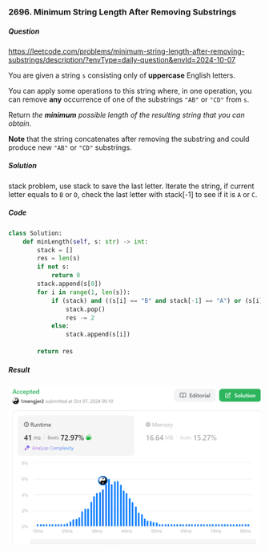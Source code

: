 ### 2696. Minimum String Length After Removing Substrings

##### Question

https://leetcode.com/problems/minimum-string-length-after-removing-substrings/description/?envType=daily-question&envId=2024-10-07

You are given a string `s` consisting only of **uppercase** English letters.

You can apply some operations to this string where, in one operation, you can remove **any** occurrence of one of the substrings `"AB"` or `"CD"` from `s`.

Return *the **minimum** possible length of the resulting string that you can obtain*.

**Note** that the string concatenates after removing the substring and could produce new `"AB"` or `"CD"` substrings.



##### Solution

stack problem, use stack to save the last letter. Iterate the string, if current letter equals to `B` or `D`, check the last letter with stack[-1] to see if it is `A` or `C`.



##### Code

```python
class Solution:
    def minLength(self, s: str) -> int:
        stack = []
        res = len(s)
        if not s:
            return 0
        stack.append(s[0])
        for i in range(1, len(s)):
            if (stack) and ((s[i] == "B" and stack[-1] == "A") or (s[i] == "D" and stack[-1] == "C")):
                stack.pop()
                res -= 2
            else:
                stack.append(s[i])

        return res


```



##### Result

![image-20241008192519466](./assets/image-20241008192519466.png)